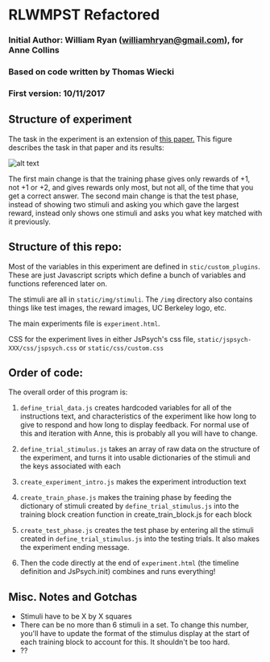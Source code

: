 # RLWMPST Refactored
### Initial Author: William Ryan (williamhryan@gmail.com), for Anne Collins
### Based on code written by Thomas Wiecki
### First version: 10/11/2017

## Structure of experiment
The task in the experiment is an extension of [this paper.](https://www.ocf.berkeley.edu/~acollins/pdfs/papers/interactions_collins_frank_2017.pdf) This figure describes the task in that paper and its results:

![alt text](https://i.imgur.com/HdhGDai.png "Task from RLWMPST")

 The first main change is that the training phase gives only rewards of +1, not +1 or +2, and gives rewards only most, but not all, of the time that you get a correct answer. The second main change is that the test phase, instead of showing two stimuli and asking you which gave the largest reward, instead only shows one stimuli and asks you what key matched with it previously. 


## Structure of this repo:
Most of the variables in this experiment are defined in `stic/custom_plugins`. These are just Javascript scripts which define a bunch of variables and functions referenced later on. 

The stimuli are all in `static/img/stimuli`. The `/img` directory also contains things like test images, the reward images, UC Berkeley logo, etc.

The main experiments file is `experiment.html`.

CSS for the experiment lives in either JsPsych's css file, `static/jspsych-XXX/css/jspsych.css` or `static/css/custom.css`

## Order of code:
The overall order of this program is:

1. `define_trial_data.js` creates hardcoded variables for all of the instructions text, and characteristics of the experiment like how long to give to respond and how long to display feedback. For normal use of this and iteration with Anne, this is probably all you will have to change. 

2. `define_trial_stimulus.js` takes an array of raw data on the structure of the experiment, and turns it into usable dictionaries of the stimuli and the keys associated with each

3. `create_experiment_intro.js` makes the experiment introduction text

4. `create_train_phase.js` makes the training phase by feeding the dictionary of stimuli created by `define_trial_stimulus.js` into the training block creation function in create_train_block.js for each block

5. `create_test_phase.js` creates the test phase by entering all the stimuli created in `define_trial_stimulus.js` into the testing trials. It also makes the experiment ending message.

6. Then the code directly at the end of `experiment.html` (the timeline definition and JsPsych.init) combines and runs everything!


## Misc. Notes and Gotchas
- Stimuli have to be X by X squares
- There can be no more than 6 stimuli in a set. To change this number, you'll have to update the format of the stimulus display at the start of each training block to account for this. It shouldn't be too hard. 
- ??